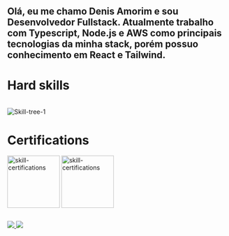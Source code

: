 ## Olá, eu me chamo Denis Amorim e sou Desenvolvedor Fullstack. Atualmente trabalho com Typescript, Node.js e AWS como principais tecnologias da minha stack, porém possuo conhecimento em React e Tailwind.

<!--
![VariableBee GitHub stats](https://github-readme-stats.vercel.app/api?username=abyssmado&show_icons=true&theme=gotham)
[![Top Langs](https://github-readme-stats.vercel.app/api/top-langs/?username=abyssmado&icons=true&theme=gotham)](https://github.com/abyssmado/github-readme-stats)
-->
# Hard skills

<div style="display: inline_block"><br>
  <img align="center" alt="Skill-tree-1" src="https://skillicons.dev/icons?i=aws,ts,dotnet,java,nodejs,mysql,dynamodb,prisma,docker,linux">
</div>

# Certifications
<div style="display: inline_block">
  <img align="center" weight="120" height="120" alt="skill-certifications" src="https://github.com/abyssmado/abyssmado/assets/85955679/e60a6658-a3ef-474c-90ff-adb004d20e13">
  <img align="center" weight="120" height="120" alt="skill-certifications" src="https://github.com/user-attachments/assets/84887aad-1f8a-4315-aae0-7a157076d13d">
</div>

  ##
  
 <!-- Links -->
<div> 
  <a href = "mailto:denisamorim11@gmail.com">
    <img src="https://img.shields.io/badge/-Gmail-%23333?style=for-the-badge&logo=gmail&logoColor=white" target="_blank">
  </a>
  <a href="https://www.linkedin.com/in/denis-amorim-rodrigues-vieira-428982221/">
    <img src="https://img.shields.io/badge/linkedIn-%230077B5?style=for-the-badge&logo=linkedin&logoColor=white" target="_blank">
  </a> 
</div>


